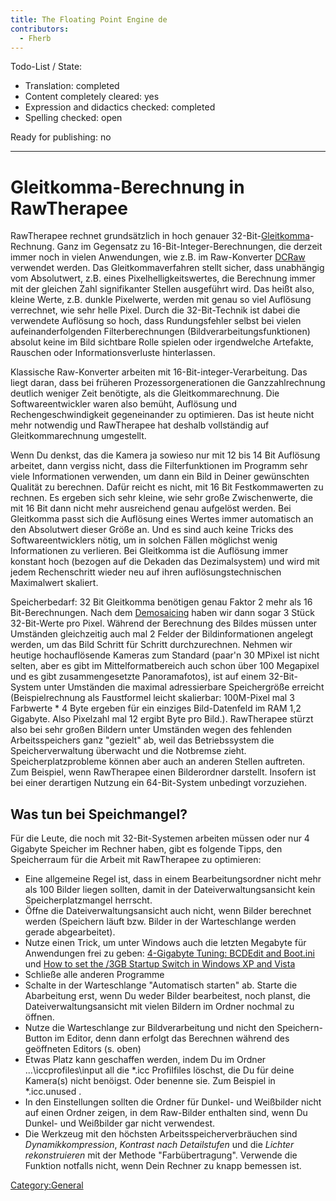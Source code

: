 ```yaml
---
title: The Floating Point Engine de
contributors:
  - Fherb
---
```


Todo-List / State:

- Translation: completed
- Content completely cleared: yes
- Expression and didactics checked: completed
- Spelling checked: open

Ready for publishing: no

------------------------------------------------------------------------

# Gleitkomma-Berechnung in RawTherapee

RawTherapee rechnet grundsätzlich in hoch genauer
32-Bit-[Gleitkomma](https://de.wikipedia.org/wiki/Gleitkommazahl)-Rechnung.
Ganz im Gegensatz zu 16-Bit-Integer-Berechnungen, die derzeit immer noch
in vielen Anwendungen, wie z.B. im Raw-Konverter
[DCRaw](https://de.wikipedia.org/wiki/DCRaw) verwendet werden. Das
Gleitkommaverfahren stellt sicher, dass unabhängig vom Absolutwert, z.B.
eines Pixelhelligkeitswertes, die Berechnung immer mit der gleichen Zahl
signifikanter Stellen ausgeführt wird. Das heißt also, kleine Werte,
z.B. dunkle Pixelwerte, werden mit genau so viel Auflösung verrechnet,
wie sehr helle Pixel. Durch die 32-Bit-Technik ist dabei die verwendete
Auflösung so hoch, dass Rundungsfehler selbst bei vielen
aufeinanderfolgenden Filterberechnungen (Bildverarbeitungsfunktionen)
absolut keine im Bild sichtbare Rolle spielen oder irgendwelche
Artefakte, Rauschen oder Informationsverluste hinterlassen.

Klassische Raw-Konverter arbeiten mit 16-Bit-integer-Verarbeitung. Das
liegt daran, dass bei früheren Prozessorgenerationen die
Ganzzahlrechnung deutlich weniger Zeit benötigte, als die
Gleitkommarechnung. Die Softwareentwickler waren also bemüht, Auflösung
und Rechengeschwindigkeit gegeneinander zu optimieren. Das ist heute
nicht mehr notwendig und RawTherapee hat deshalb vollständig auf
Gleitkommarechnung umgestellt.

Wenn Du denkst, das die Kamera ja sowieso nur mit 12 bis 14 Bit
Auflösung arbeitet, dann vergiss nicht, dass die Filterfunktionen im
Programm sehr viele Informationen verwenden, um dann ein Bild in Deiner
gewünschten Qualität zu berechnen. Dafür reicht es nicht, mit 16 Bit
Festkommawerten zu rechnen. Es ergeben sich sehr kleine, wie sehr große
Zwischenwerte, die mit 16 Bit dann nicht mehr ausreichend genau
aufgelöst werden. Bei Gleitkomma passt sich die Auflösung eines Wertes
immer automatisch an den Absolutwert dieser Größe an. Und es sind auch
keine Tricks des Softwareentwicklers nötig, um in solchen Fällen
möglichst wenig Informationen zu verlieren. Bei Gleitkomma ist die
Auflösung immer konstant hoch (bezogen auf die Dekaden das
Dezimalsystem) und wird mit jedem Rechenschritt wieder neu auf ihren
auflösungstechnischen Maximalwert skaliert.

Speicherbedarf: 32 Bit Gleitkomma benötigen genau Faktor 2 mehr als 16
Bit-Berechnungen. Nach dem [Demosaicing](demosaicing/de)
haben wir dann sogar 3 Stück 32-Bit-Werte pro Pixel. Während der
Berechnung des Bildes müssen unter Umständen gleichzeitig auch mal 2
Felder der Bildinformationen angelegt werden, um das Bild Schritt für
Schritt durchzurechnen. Nehmen wir heutige hochauflösende Kameras zum
Standard (paar'n 30 MPixel ist nicht selten, aber es gibt im
Mittelformatbereich auch schon über 100 Megapixel und es gibt
zusammengesetzte Panoramafotos), ist auf einem 32-Bit-System unter
Umständen die maximal adressierbare Speichergröße erreicht
(Beispielrechnung als Faustformel leicht skalierbar: 100M-Pixel mal 3
Farbwerte \* 4 Byte ergeben für ein einziges Bild-Datenfeld im RAM 1,2
Gigabyte. Also Pixelzahl mal 12 ergibt Byte pro Bild.). RawTherapee
stürzt also bei sehr großen Bildern unter Umständen wegen des fehlenden
Arbeitsspeichers ganz "gezielt" ab, weil das Betriebssystem die
Speicherverwaltung überwacht und die Notbremse zieht.
Speicherplatzprobleme können aber auch an anderen Stellen auftreten. Zum
Beispiel, wenn RawTherapee einen Bilderordner darstellt. Insofern ist
bei einer derartigen Nutzung ein 64-Bit-System unbedingt vorzuziehen.

## Was tun bei Speichmangel?

Für die Leute, die noch mit 32-Bit-Systemen arbeiten müssen oder nur 4
Gigabyte Speicher im Rechner haben, gibt es folgende Tipps, den
Speicherraum für die Arbeit mit RawTherapee zu optimieren:

- Eine allgemeine Regel ist, dass in einem Bearbeitungsordner nicht mehr
  als 100 Bilder liegen sollten, damit in der Dateiverwaltungsansicht
  kein Speicherplatzmangel herrscht.
- Öffne die Dateiverwaltungsansicht auch nicht, wenn Bilder berechnet
  werden (Speichern läuft bzw. Bilder in der Warteschlange werden gerade
  abgearbeitet).
- Nutze einen Trick, um unter Windows auch die letzten Megabyte für
  Anwendungen frei zu geben: [4-Gigabyte Tuning: BCDEdit and
  Boot.ini](http://msdn.microsoft.com/en-us/library/bb613473%28VS.85%29.aspx)
  und [How to set the /3GB Startup Switch in Windows XP and
  Vista](http://avatechsupport.blogspot.se/2008/03/how-to-set-3gb-startup-switch-in.html)
- Schließe alle anderen Programme
- Schalte in der Warteschlange "Automatisch starten" ab. Starte die
  Abarbeitung erst, wenn Du weder Bilder bearbeitest, noch planst, die
  Dateiverwaltungsansicht mit vielen Bildern im Ordner nochmal zu
  öffnen.
- Nutze die Warteschlange zur Bildverarbeitung und nicht den
  Speichern-Button im Editor, denn dann erfolgt das Berechnen während
  des geöffneten Editors (s. oben)
- Etwas Platz kann geschaffen werden, indem Du im Ordner
  ...\iccprofiles\input all die \*.icc Profilfiles löschst, die Du für
  deine Kamera(s) nicht benöigst. Oder benenne sie. Zum Beispiel in
  \*.icc.unused .
- In den Einstellungen sollten die Ordner für Dunkel- und Weißbilder
  nicht auf einen Ordner zeigen, in dem Raw-Bilder enthalten sind, wenn
  Du Dunkel- und Weißbilder gar nicht verwendest.
- Die Werkzeug mit den höchsten Arbeitsspeicherverbräuchen sind
  *Dynamikkompression*, *Kontrast nach Detailstufen* und die *Lichter
  rekonstruieren* mit der Methode "Farbübertragung". Verwende die
  Funktion notfalls nicht, wenn Dein Rechner zu knapp bemessen ist.

[Category:General](category:general)
